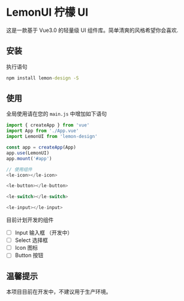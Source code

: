 # LemonUI 柠檬 UI

这是一款基于 Vue3.0 的轻量级 UI 组件库。简单清爽的风格希望你会喜欢.

## 安装

执行语句

```cmd
npm install lemon-design -S
```

## 使用

全局使用请在您的 `main.js` 中增加如下语句

```js
import { createApp } from 'vue'
import App from './App.vue'
import LemonUI from 'lemon-design'

const app = createApp(App)
app.use(LemonUI)
app.mount('#app')

// 使用组件
<le-icon></le-icon>

<le-button></le-button>

<le-switch></le-switch>

<le-input></le-input>
```

目前计划开发的组件

- [ ] Input 输入框 （开发中）
- [ ] Select 选择框
- [ ] Icon 图标
- [ ] Button 按钮

## 温馨提示

本项目目前在开发中，不建议用于生产环境。
